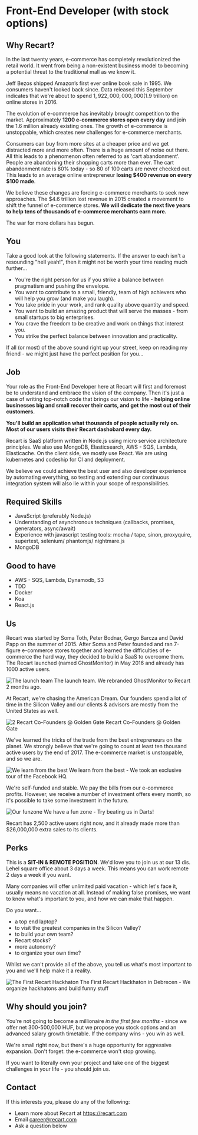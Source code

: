 # **Front-End Developer (with stock options)**

## **Why Recart?**

In the last twenty years, e-commerce has completely revolutionized the retail world. It went from being a non-existent business model to becoming a potential threat to the traditional mall as we know it.

Jeff Bezos shipped Amazon’s first ever online book sale in 1995. We consumers haven't looked back since. Data released this September indicates that we're about to spend $1,922,000,000,000 ($1.9 trillion) on online stores in 2016.

The evolution of e-commerce has inevitably brought competition to the market. Approximately **1200 e-commerce stores open every day** and join the 1.6 million already existing ones. The growth of e-commerce is unstoppable, which creates new challenges for e-commerce merchants.

Consumers can buy from more sites at a cheaper price and we get distracted more and more often. There is a huge amount of noise out there. All this leads to a phenomenon often referred to as 'cart abandonment'. People are abandoning their shopping carts more than ever. The cart abandonment rate is 80% today - so 80 of 100 carts are never checked out. This leads to an average online entrepreneur **losing $400 revenue on every $100 made**. 

We believe these changes are forcing e-commerce merchants to seek new approaches. The $4.6 trillion lost revenue in 2015 created a movement to shift the funnel of e-commerce stores. **We will dedicate the next five years to help tens of thousands of e-commerce merchants earn more.**

The war for more dollars has begun. 

## **You**

Take a good look at the following statements. If the answer to each isn't a resounding "hell yeah!", then it might not be worth your time reading much further...

* You're the right person for us if you strike a balance between pragmatism and pushing the envelope.
* You want to contribute to a small, friendly, team of high achievers who will help you grow (and make you laugh).
* You take pride in your work, and rank quality above quantity and speed.
* You want to build an amazing product that will serve the masses - from small startups to big enterprises.
* You crave the freedom to be creative and work on things that interest you.
* You strike the perfect balance between innovation and practicality.

If all (or most) of the above sound right up your street, keep on reading my friend - we might just have the perfect position for you...

## **Job**

Your role as the Front-End Developer here at Recart will first and foremost be to understand and embrace the vision of the company. Then it's just a case of writing top-notch code that brings our vision to life - **helping online businesses big and small recover their carts, and get the most out of their customers.** 

**You'll build an application what thousands of people actually rely on. Most of our users visits their Recart dashobard every day.** 

Recart is SaaS platform written in Node.js using micro service architecture principles. We also use MongoDB, Elasticsearch, AWS - SQS, Lambda, Elasticache. On the client side, we mostly use React. We are using kubernetes and codeship for CI and deployment.

We believe we could achieve the best user and also developer experience by automating everything, so testing and extending our continuous integration system will also lie within your scope of responsibilities.

## **Required Skills**

* JavaScript (preferably Node.js)
* Understanding of asynchronous techniques (callbacks, promises, generators, async/await)
* Experience with javascript testing tools: mocha / tape, sinon, proxyquire, supertest, selenium/ phantomjs/ nightmare.js
* MongoDB

## **Good to have**

* AWS - SQS, Lambda, Dynamodb, S3
* TDD
* Docker
* Koa
* React.js

## **Us**

Recart was started by Soma Toth, Peter Bodnar, Gergo Barcza and David Papp on the summer of 2015. After Soma and Peter founded and ran 7-figure e-commerce stores together and learned the difficulties of e-commerce the hard way, they decided to build a SaaS to overcome them. The Recart launched (named GhostMonitor) in May 2016 and already has 1000 active users.

![The launch team](https://blog.ghostmonitor.com/wp-content/uploads/2016/03/11393286_1023296911014706_3524113198524178407_o-2.jpg) 
The launch team. We rebranded GhostMonitor to Recart 2 months ago.

At Recart, we're chasing the American Dream. Our founders spend a lot of time in the Silicon Valley and our clients & advisors are mostly from the United States as well.

![2 Recart Co-Founders @ Golden Gate](https://blog.ghostmonitor.com/wp-content/uploads/2016/12/IMG_4386.jpg) 
Recart Co-Founders @ Golden Gate

We've learned the tricks of the trade from the best entrepreneurs on the planet. We strongly believe that we're going to count at least ten thousand active users by the end of 2017. The e-commerce market is unstoppable, and so we are.

![We learn from the best](https://blog.ghostmonitor.com/wp-content/uploads/2016/12/IMG_4469.jpg) 
We learn from the best - We took an exclusive tour of the Facebook HQ.

We're self-funded and stable. We pay the bills from our e-commerce profits. However, we receive a number of investment offers every month, so it's possible to take some investment in the future.

![Our funzone](https://blog.ghostmonitor.com/wp-content/uploads/2016/02/IMG_0722.jpg) 
We have a fun zone - Try beating us in Darts! 

Recart has 2,500 active users right now, and it already made more than $26,000,000 extra sales to its clients. 

## **Perks**

This is a **SIT-IN & REMOTE POSITION**. We'd love you to join us at our 13 dis. Lehel square office about 3 days a week. This means you can work remote 2 days a week if you want. 

Many companies will offer unlimited paid vacation - which let's face it, usually means no vacation at all. Instead of making false promises, we want to know what's important to you, and how we can make that happen.

Do you want...

* a top end laptop?
* to visit the greatest companies in the Silicon Valley?
* to build your own team?
* Recart stocks?
* more autonomy?
* to organize your own time?

Whilst we can't provide all of the above, you tell us what's most important to you and we'll help make it a reality.

![The First Recart Hackhaton](https://blog.ghostmonitor.com/wp-content/uploads/2016/12/IMG_1163.jpg) 
The First Recart Hackhaton in Debrecen - We organize hackhatons and build funny stuff 

## **Why should you join?**

You're not going to become a millionaire _in the first few months_ - since we offer net 300-500,000 HUF, but we propose you stock options and an advanced salary growth timetable. If the company wins - you win as well. 

We're small right now, but there's a huge opportunity for aggressive expansion. Don't forget: the e-commerce won't stop growing. 

If you want to literally own your project and take one of the biggest challenges in your life - you should join us. 

## **Contact**

If this interests you, please do any of the following:

* Learn more about Recart at https://recart.com
* Email career@recart.com
* Ask a question below
